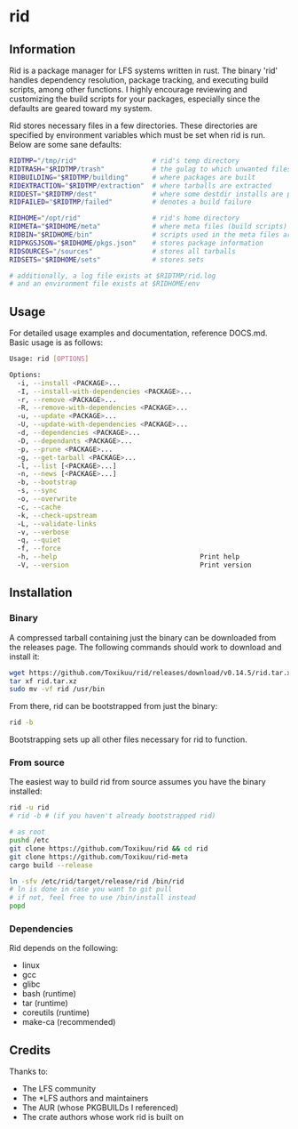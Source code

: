 # rid

## Information
Rid is a package manager for LFS systems written in rust. The binary 'rid' handles dependency resolution, package tracking, and executing build scripts, among other functions. I highly encourage reviewing and customizing the build scripts for your packages, especially since the defaults are geared toward my system.

Rid stores necessary files in a few directories. These directories are specified by environment variables which must be set when rid is run. Below are some sane defaults:

```bash
RIDTMP="/tmp/rid"                   # rid's temp directory
RIDTRASH="$RIDTMP/trash"            # the gulag to which unwanted files are sent
RIDBUILDING="$RIDTMP/building"      # where packages are built
RIDEXTRACTION="$RIDTMP/extraction"  # where tarballs are extracted
RIDDEST="$RIDTMP/dest"              # where some destdir installs are performed (may become obsolete)
RIDFAILED="$RIDTMP/failed"          # denotes a build failure

RIDHOME="/opt/rid"                  # rid's home directory
RIDMETA="$RIDHOME/meta"             # where meta files (build scripts) are stored
RIDBIN="$RIDHOME/bin"               # scripts used in the meta files are defined here
RIDPKGSJSON="$RIDHOME/pkgs.json"    # stores package information
RIDSOURCES="/sources"               # stores all tarballs
RIDSETS="$RIDHOME/sets"             # stores sets

# additionally, a log file exists at $RIDTMP/rid.log
# and an environment file exists at $RIDHOME/env
```

## Usage
For detailed usage examples and documentation, reference DOCS.md. Basic usage is as follows:
```bash
Usage: rid [OPTIONS]

Options:
  -i, --install <PACKAGE>...                    
  -I, --install-with-dependencies <PACKAGE>...  
  -r, --remove <PACKAGE>...                     
  -R, --remove-with-dependencies <PACKAGE>...   
  -u, --update <PACKAGE>...                     
  -U, --update-with-dependencies <PACKAGE>...   
  -d, --dependencies <PACKAGE>...               
  -D, --dependants <PACKAGE>...                 
  -p, --prune <PACKAGE>...                      
  -g, --get-tarball <PACKAGE>...                
  -l, --list [<PACKAGE>...]                     
  -n, --news [<PACKAGE>...]                     
  -b, --bootstrap                               
  -s, --sync                                    
  -o, --overwrite                               
  -c, --cache                                   
  -k, --check-upstream                          
  -L, --validate-links                          
  -v, --verbose                                 
  -q, --quiet                                   
  -f, --force                                   
  -h, --help                                    Print help
  -V, --version                                 Print version
```

## Installation
### Binary
A compressed tarball containing just the binary can be downloaded from the releases page. The following commands should work to download and install it:
```bash
wget https://github.com/Toxikuu/rid/releases/download/v0.14.5/rid.tar.xz
tar xf rid.tar.xz
sudo mv -vf rid /usr/bin
```

From there, rid can be bootstrapped from just the binary:
```bash
rid -b
```
Bootstrapping sets up all other files necessary for rid to function.

### From source
The easiest way to build rid from source assumes you have the binary installed:
```bash
rid -u rid
# rid -b # (if you haven't already bootstrapped rid)
```

```bash
# as root
pushd /etc
git clone https://github.com/Toxikuu/rid && cd rid
git clone https://github.com/Toxikuu/rid-meta
cargo build --release

ln -sfv /etc/rid/target/release/rid /bin/rid
# ln is done in case you want to git pull
# if not, feel free to use /bin/install instead
popd
```

### Dependencies
Rid depends on the following:
- linux
- gcc
- glibc
- bash (runtime)
- tar (runtime)
- coreutils (runtime)
- make-ca (recommended)

## Credits
Thanks to:
- The LFS community
- The *LFS authors and maintainers
- The AUR (whose PKGBUILDs I referenced)
- The crate authors whose work rid is built on
